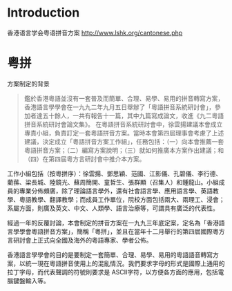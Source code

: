 # Introduction #

香港语言学会粤语拼音方案
http://www.lshk.org/cantonese.php


# 粤拼 #

方案制定的背景
> 鑑於香港粵語並沒有一套普及而簡單、合理、易學、易用的拼音轉寫方案，香港語言學學會在一九九二年九月五日舉辦了「粵語拼音系統研討會」，參加者達五十餘人，一共有報告十一篇，其中九篇寫成論文，收進《九二粵語拼音系統研討會論文集》。
在粵語拼音系統研討會中，徐雲揚建議本會成立專責小組，負責訂定一套粵語拼音方案。當時本會第四屆理事會考慮了上述建議，決定成立「粵語拼音方案工作組」，任務包括：（一）向本會推薦一套粵語拼音方案；（二）編寫方案說明；（三）就如何推廣本方案作出建議；和（四）在第四屆粵方言研討會中推介本方案。

工作小組包括（按粵拼序）：徐雲揚、鄧思穎、范國、江影儀、孔碧儀、李行德、藺蓀、梁長城、陸鏡光、蘇周簡開、童哲生、張群顯（召集人）和鍾龍山。小組成員的專業分佈頗廣，除了理論語言學外，還有社會語言學、應用語言學、英語教學、粵語教學、翻譯教學；而成員工作單位，院校方面包括兩大、兩理工、浸會；系屬方面，則廣及英文、中文、人類學、語言治療等，可謂具有廣泛的代表性。

經過一年的反覆討論，本會制定的拼音方案在一九九三年底定案，定名為「香港語言學學會粵語拼音方案」，簡稱「粵拼」，並且在當年十二月舉行的第四屆國際粵方言研討會上正式向全國及海外的粵語專家、學者公佈。

香港語言學學會的目的是要制定一套簡單、合理、易學、易用的粵語語音轉寫方案，以統一現在粵語拼音使用上的混亂情況。我們要求字母的形式是國際上通用的拉丁字母，而代表聲調的符號則要求是 ASCII字符，以方便各方面的應用，包括電腦鍵盤輸入等。